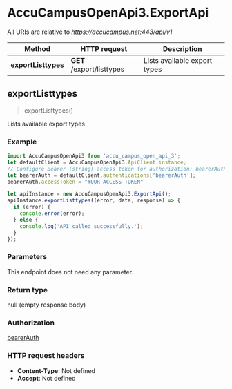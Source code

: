 # AccuCampusOpenApi3.ExportApi

All URIs are relative to *https://accucampus.net:443/api/v1*

Method | HTTP request | Description
------------- | ------------- | -------------
[**exportListtypes**](ExportApi.md#exportListtypes) | **GET** /export/listtypes | Lists available export types



## exportListtypes

> exportListtypes()

Lists available export types

### Example

```javascript
import AccuCampusOpenApi3 from 'accu_campus_open_api_3';
let defaultClient = AccuCampusOpenApi3.ApiClient.instance;
// Configure Bearer (string) access token for authorization: bearerAuth
let bearerAuth = defaultClient.authentications['bearerAuth'];
bearerAuth.accessToken = "YOUR ACCESS TOKEN"

let apiInstance = new AccuCampusOpenApi3.ExportApi();
apiInstance.exportListtypes((error, data, response) => {
  if (error) {
    console.error(error);
  } else {
    console.log('API called successfully.');
  }
});
```

### Parameters

This endpoint does not need any parameter.

### Return type

null (empty response body)

### Authorization

[bearerAuth](../README.md#bearerAuth)

### HTTP request headers

- **Content-Type**: Not defined
- **Accept**: Not defined

